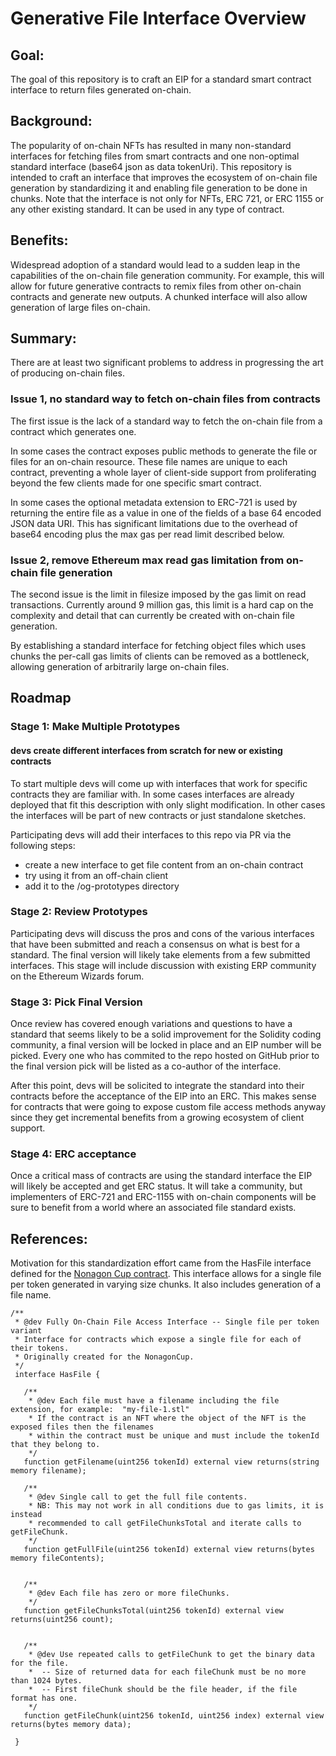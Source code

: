 # Generative File Interface Overview


## Goal:

The goal of this repository is to craft an EIP for a standard smart contract interface to return files generated on-chain.


## Background:  

The popularity of on-chain NFTs has resulted in many non-standard interfaces for fetching files from smart contracts and one non-optimal standard interface (base64 json as data tokenUri). This repository is intended to craft an interface that improves the ecosystem of on-chain file generation by standardizing it and enabling file generation to be done in chunks. Note that the interface is not only for NFTs, ERC 721, or ERC 1155 or any other existing standard. It can be used in any type of contract. 

## Benefits:

Widespread adoption of a standard would lead to a sudden leap in the capabilities of the on-chain file generation community. For example, this will allow for future generative contracts to remix files from other on-chain contracts and generate new outputs. A chunked interface will also allow generation of large files on-chain.

## Summary:

There are at least two significant problems to address in progressing the art of producing on-chain files. 

### Issue 1, no standard way to fetch on-chain files from contracts

The first issue is the lack of a standard way to fetch the on-chain file from a contract which generates one. 

In some cases the contract exposes public methods to generate the file or files for an on-chain resource. These file names are unique to each contract, preventing a whole layer of client-side support from proliferating beyond the few clients made for one specific smart contract.

In some cases the optional metadata extension to ERC-721 is used by returning the entire file as a value in one of the fields of a base 64 encoded JSON data URI. This has significant limitations due to the overhead of base64 encoding plus the max gas per read limit described below.


### Issue 2, remove Ethereum max read gas limitation from on-chain file generation

The second issue is the limit in filesize imposed by the gas limit on read transactions. Currently around 9 million gas, this limit is a hard cap on the complexity and detail that can currently be created with on-chain file generation. 

By establishing a standard interface for fetching object files which uses chunks the per-call gas limits of clients can be removed as a bottleneck, allowing generation of arbitrarily large on-chain files.


## Roadmap

### Stage 1: Make Multiple Prototypes

#### devs create different interfaces from scratch for new or existing contracts

To start multiple devs will come up with interfaces that work for specific contracts they are familiar with. In some cases interfaces are already deployed that fit this description with only slight modification. In other cases the interfaces will be part of new contracts or just standalone sketches. 

Participating devs will add their interfaces to this repo via PR via the following steps:

- create a new interface to get file content from an on-chain contract 
- try using it from an off-chain client
- add it to the /og-prototypes directory


### Stage 2: Review Prototypes

Participating devs will discuss the pros and cons of the various interfaces that have been submitted and reach a consensus on what is best for a standard. The final version will likely take elements from a few submitted interfaces. This stage will include discussion with existing ERP community on the Ethereum Wizards forum.

### Stage 3: Pick Final Version 

Once review has covered enough variations and questions to have a standard that seems likely to be a solid improvement for the Solidity coding community, a final version will be locked in place and an EIP number will be picked. Every one who has commited to the repo hosted on GitHub prior to the final version pick will be listed as a co-author of the interface. 

After this point, devs will be solicited to integrate the standard into their contracts before the acceptance of the EIP into an ERC. This makes sense for contracts that were going to expose custom file access methods anyway since they get incremental benefits from a growing ecosystem of client support. 


### Stage 4: ERC acceptance

Once a critical mass of contracts are using the standard interface the EIP will likely be accepted and get ERC status. It will take a community, but implementers of ERC-721 and ERC-1155 with on-chain components will be sure to benefit from a world where an associated file standard exists. 


## References: 


Motivation for this standardization effort came from the HasFile interface defined for the [Nonagon Cup contract]([https://github.com/ivyroot/nonagon-cup]). This interface allows for a single file per token generated in varying size chunks. It also includes generation of a file name. 

```
/**
 * @dev Fully On-Chain File Access Interface -- Single file per token variant
 * Interface for contracts which expose a single file for each of their tokens.
 * Originally created for the NonagonCup.
 */
 interface HasFile {

   /**
    * @dev Each file must have a filename including the file extension, for example:  "my-file-1.stl"
    * If the contract is an NFT where the object of the NFT is the exposed files then the filenames
    * within the contract must be unique and must include the tokenId that they belong to.
    */
   function getFilename(uint256 tokenId) external view returns(string memory filename);

   /**
    * @dev Single call to get the full file contents.
    * NB: This may not work in all conditions due to gas limits, it is instead
    * recommended to call getFileChunksTotal and iterate calls to getFileChunk.
    */
   function getFullFile(uint256 tokenId) external view returns(bytes memory fileContents);


   /**
    * @dev Each file has zero or more fileChunks.
    */
   function getFileChunksTotal(uint256 tokenId) external view returns(uint256 count);


   /**
    * @dev Use repeated calls to getFileChunk to get the binary data for the file.
    *  -- Size of returned data for each fileChunk must be no more than 1024 bytes.
    *  -- First fileChunk should be the file header, if the file format has one.
    */
   function getFileChunk(uint256 tokenId, uint256 index) external view returns(bytes memory data);

 }
```

